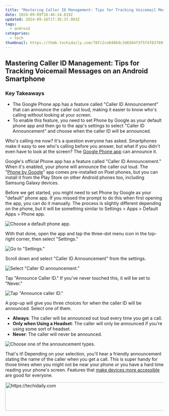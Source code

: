 ```yaml
---
title: "Mastering Caller ID Management: Tips for Tracking Voicemail Messages on an Android Smartphone"
date: 2024-09-09T16:46:14.819Z
updated: 2024-09-16T17:36:37.993Z
tags:
  - android
categories:
  - tech
thumbnail: https://thmb.techidaily.com/78fc2ce8486dc3d6564f3f5f4f837891a8fa189d01a8b699d519ecb10291bd82.jpg
---
```


## Mastering Caller ID Management: Tips for Tracking Voicemail Messages on an Android Smartphone

### Key Takeaways

* The Google Phone app has a feature called "Caller ID Announcement" that can announce the caller out loud, making it easier to know who's calling without looking at your screen.
* To enable this feature, you need to set Phone by Google as your default phone app and then go to the app's settings to select "Caller ID Announcement" and choose when the caller ID will be announced.

 Who's calling me now? It's a question everyone has asked. Smartphones make it easy to see who's calling before you answer, but what if you didn't even have to look at the screen? The [Google Phone app](https://win11-tips.techidaily.com/understanding-why-files-carry-an-x-marking/) can announce it.

 Google's official Phone app has a feature called "Caller ID Announcement." When it's enabled, your phone will announce the caller out loud. The "[Phone by Google](https://www.anrdoezrs.net/links/3607085/type/dlg/sid/UUhtgUeUpU209727/https://play.google.com/store/apps/details?id=com.google.android.dialer)" app comes pre-installed on Pixel phones, but you can install it from the Play Store on other Android phones too, including Samsung Galaxy devices.

 Before we get started, you might need to set Phone by Google as your "default" phone app. If you missed the prompt to do this when first opening the app, you can do it manually. The process is slightly different depending on the phone, but it will be something similar to Settings > Apps > Default Apps > Phone app.

![Choose a default phone app.](https://static1.howtogeekimages.com/wordpress/wp-content/uploads/2023/09/screenshot_20230907-135648.png) 

 With that done, open the app and tap the three-dot menu icon in the top-right corner, then select "Settings."

![Go to "Settings."](https://static1.howtogeekimages.com/wordpress/wp-content/uploads/2023/09/screenshot_20230907-135644.png) 

 Scroll down and select "Caller ID Announcement" from the settings.

![Select "Caller ID announcement."](https://static1.howtogeekimages.com/wordpress/wp-content/uploads/2023/09/screenshot_20230907-152811.png) 

 Tap "Announce Caller ID." If you've never touched this, it will be set to "Never."

![Tap "Announce caller ID."](https://static1.howtogeekimages.com/wordpress/wp-content/uploads/2023/09/screenshot_20230907-152819.png) 

 A pop-up will give you three choices for when the caller ID will be announced. Select one of them.

* **Always**: The caller will be announced out loud every time you get a call.
* **Only when Using a Headset**: The caller will only be announced if you're using some sort of headset.
* **Never**: The caller will never be announced.

![Choose one of the announcement types.](https://static1.howtogeekimages.com/wordpress/wp-content/uploads/2023/09/screenshot_20230907-152833.png) 

 That's it! Depending on your selection, you'll hear a friendly announcement stating the name of the caller when you get a call. This is super handy for those times when you might not be near your phone or you have a hard time reading your phone's screen. Features that [make devices more accessible](https://desktop-recording.techidaily.com/enhanced-collaboration-through-top-tier-backgrounds/) are good for everyone.

<ins class="adsbygoogle"
     style="display:block"
     data-ad-format="autorelaxed"
     data-ad-client="ca-pub-7571918770474297"
     data-ad-slot="1223367746"></ins>

<ins class="adsbygoogle"
     style="display:block"
     data-ad-client="ca-pub-7571918770474297"
     data-ad-slot="8358498916"
     data-ad-format="auto"
     data-full-width-responsive="true"></ins>



<!-- affiliate ads begin -->
<a href="https://ephamedtechinc.pxf.io/c/5597632/2137212/26400" target="_top" id="2137212">
  <img src="//a.impactradius-go.com/display-ad/26400-2137212" border="0" alt="https://techidaily.com" width="728" height="90"/>
</a>
<img height="0" width="0" src="https://ephamedtechinc.pxf.io/i/5597632/2137212/26400" style="position:absolute;visibility:hidden;" border="0" />
<!-- affiliate ads end -->

